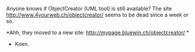 Anyone knows if ObjectCreator (UML tool) is still available? The site http://www.4yourweb.ch/objectcreator/ seems to be dead since a week or so.

*Ahh, they moved to a new site: http://mypage.bluewin.ch/objectcreator/ *

- Koen.
